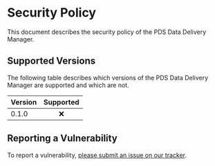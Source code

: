 # Security Policy

This document describes the security policy of the PDS Data Delivery Manager.


## Supported Versions

The following table describes which versions of the PDS Data Delivery Manager are supported and which are not.

| Version | Supported |
|:--------|:---------:|
| 0.1.0   | ❌        |


## Reporting a Vulnerability

To report a vulnerability, [please submit an issue on our tracker](https://github.com/NASA-PDS/data-delivery-manager/issues/new?template=vulnerability-issue.md).
